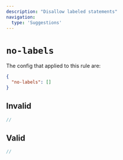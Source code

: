 ```yaml
---
description: "Disallow labeled statements"
navigation:
  type: 'Suggestions'
---
```


# `no-labels`

The config that applied to this rule are:

```json
{
  "no-labels": []
}
```

## Invalid

```js invalid
//
```

## Valid

```js valid
//
```
  